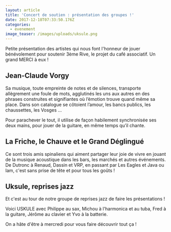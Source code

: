 ```yaml
---
layout: article
title: 'Concert de soutien : présentation des groupes !'
date: 2017-12-18T07:33:50.176Z
categories:
  - evenement
image_teaser: /images/uploads/uksule.png
---
```

Petite présentation des artistes qui nous font l'honneur de jouer bénévolement pour soutenir 3ème Rive, le projet du café associatif. Un grand MERCI à eux !

## Jean-Claude Vorgy

Sa musique, toute empreinte de notes et de silences, transporte allègrement une foule de mots, agglutinés les uns aux autres en des phrases construites et signifiantes où l’émotion trouve quand même sa place. Dans son catalogue se côtoient l’amour, les bancs publics, les chaussettes, les Vosges … 

Pour parachever le tout, il utilise de façon habilement synchronisée ses deux mains, pour jouer de la guitare, en même temps qu’il chante.

## La Friche, le Chauve et le Grand Déglingué

Ce sont trois amis spinaliens qui aiment partager leur joie de vivre en jouant de la musique acoustique dans les bars, les marchés et autres événements. De Dutronc à Renaud, Dassin et VRP, en passant par Les Eagles et Java ou Iam, c'est sans prise de tête et pour tous les goûts !

## Uksule, reprises jazz

Et c'est au tour de notre groupe de reprises jazz de faire les présentations !

Voici USKULE avec Philippe au sax, Michou à l'harmonica et au tuba, Fred à la guitare, Jérôme au clavier et Yvo à la batterie. 

On a hâte d'être à mercredi pour vous faire découvrir tout ça !
